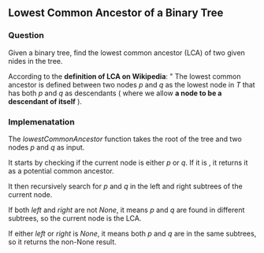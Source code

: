 ## Lowest Common Ancestor of a Binary Tree

### Question

Given a binary tree, find the lowest common ancestor (LCA) of two given nides in the tree.

According to the **definition of LCA on Wikipedia**: " The lowest common ancestor is defined between two nodes *p* and *q* as the lowest node in *T* that has both *p* and *q* as descendants ( where we allow **a node to be a descendant of itself** ).

### Implemenatation

The *lowestCommonAncestor* function takes the root of the tree and two nodes *p* and *q* as input.

It starts by checking if the current node is either *p* or *q*. If it is , it returns it as a potential common ancestor.

It then recursively search for *p* and *q* in the left and right subtrees of the current node.

If both *left* and *right* are not *None*, it means *p* and *q* are found in different subtrees, so the current node is the LCA.

If either *left* or *right* is *None*, it means both *p* and *q* are in the same subtrees, so it returns the non-None result.
